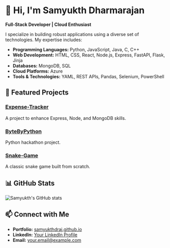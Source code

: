 # 👋 Hi, I'm Samyukth Dharmarajan

**Full-Stack Developer | Cloud Enthusiast**

I specialize in building robust applications using a diverse set of technologies. My expertise includes:

- **Programming Languages:** Python, JavaScript, Java, C, C++
- **Web Development:** HTML, CSS, React, Node.js, Express, FastAPI, Flask, Jinja
- **Databases:** MongoDB, SQL
- **Cloud Platforms:** Azure
- **Tools & Technologies:** YAML, REST APIs, Pandas, Selenium, PowerShell

## 🚀 Featured Projects

### [Expense-Tracker](https://github.com/samyukthdraj/Expense-Tracker)
A project to enhance Express, Node, and MongoDB skills.

### [ByteByPython](https://github.com/samyukthdraj/ByteByPython)
Python hackathon project.

### [Snake-Game](https://github.com/samyukthdraj/Snake-Game)
A classic snake game built from scratch.

## 📊 GitHub Stats

![Samyukth's GitHub stats](https://github-readme-stats.vercel.app/api?username=samyukthdraj&show_icons=true&theme=default)

## 📫 Connect with Me

- **Portfolio:** [samyukthdraj.github.io](https://samyukthdraj.github.io)
- **LinkedIn:** [Your LinkedIn Profile](https://www.linkedin.com/in/your-profile)
- **Email:** [your.email@example.com](mailto:your.email@example.com)
